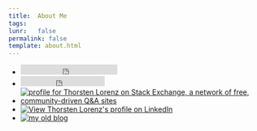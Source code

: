```yaml
---
title:  About Me
tags:    
lunr:   false
permalink: false
template: about.html
---
```


<ul>
  <!-- twitter-->
  <li class="push-right">
    <iframe allowtransparency="true" frameborder="0" scrolling="no" src="http://platform.twitter.com/widgets/follow_button.1347008535.html#_=1348414196784&amp;dnt=true&amp;id=twitter-widget-0&amp;lang=en&amp;screen_name=thlorenz&amp;show_count=false&amp;show_screen_name=true&amp;size=m" class="twitter-follow-button" style="width: 190px; height: 20px; " title="Twitter Follow Button" data-twttr-rendered="true"></iframe>
  </li>

  <!-- github -->
  <li class="push-right">
    <iframe src="http://ghbtns.com/github-btn.html?user=thlorenz&type=follow&count=false"
      allowtransparency="false" frameborder="0" scrolling="0" width="165px" height="20px"></iframe>
  </li>

  <!-- stackoverflow -->
  <li class="stackoverflow">
    <a href="http://stackexchange.com/users/34461/thorsten-lorenz">
      <img src="http://stackexchange.com/users/flair/34461.png" alt="profile for Thorsten Lorenz on Stack Exchange, a network of free, community-driven Q&amp;A sites" title="profile for Thorsten Lorenz on Stack Exchange, a network of free, community-driven Q&amp;A sites" />
    </a>
  </li>

  <!-- linked in -->
  <li class="linkedin">
    <a href="http://www.linkedin.com/pub/thorsten-lorenz/49/110/8a9">
      <img src="http://www.linkedin.com/img/webpromo/btn_myprofile_160x33.png" border="0" alt="View Thorsten Lorenz's profile on LinkedIn">
    </a>
  </li>

  <!-- wordpress -->
  <li class="wordpress">
    <a href="http://thorstenlorenz.wordpress.com">
      <img src="http://s.wordpress.org/about/images/mike/wp-2.0-button-trans.gif" alt="my old blog" title="My old wordpress blog">
    </a>
  </li>
</ul>
